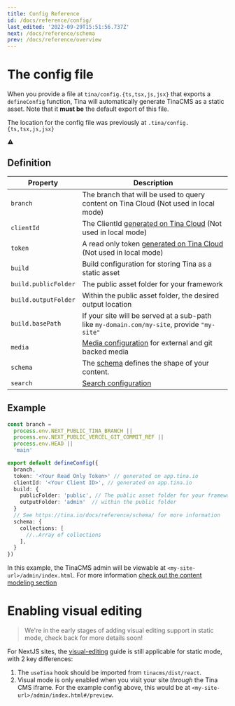 ```yaml
---
title: Config Reference
id: /docs/reference/config/
last_edited: '2022-09-29T15:51:56.737Z'
next: /docs/reference/schema
prev: /docs/reference/overview
---
```


<!-- TODO: Move this info somewhere -->

<!-- In contrast to traditional TinaCMS setups, static mode doesn't require you to wrap your site in a `TinaCMS` component.
The only requirement for enabling "visual editing" is the `useTina` hook. -->

# The config file

When you provide a file at `tina/config.{ts,tsx,js,jsx}` that exports a `defineConfig` function,
Tina will automatically generate TinaCMS as a static asset. Note that it **must be** the default export of this file.

<div class="short-code-warning">
  <div>
    <p>The location for the config file was previously at <code>.tina/config.{ts,tsx,js,jsx}</code>
  </div>

  <svg stroke="currentColor" fill="currentColor" stroke-width="0" viewBox="0 0 512 512" height="1em" width="1em" xmlns="http://www.w3.org/2000/svg">
    <path d="M32 464h448L256 48 32 464zm248-64h-48v-48h48v48zm0-80h-48v-96h48v96z" />
  </svg>
</div>

## Definition

| Property             | Description                                                                                                           |
|----------------------|-----------------------------------------------------------------------------------------------------------------------|
| `branch`             | The branch that will be used to query content on Tina Cloud (Not used in local mode)                                  |
| `clientId`           | The ClientId [generated on Tina Cloud](/docs/tina-cloud/dashboard/) (Not used in local mode)                          |
| `token`              | A read only token [generated on Tina Cloud](/docs/tina-cloud/dashboard/projects/#api-tokens) (Not used in local mode) |
| `build`              | Build configuration for storing Tina as a static asset                                                                |
| `build.publicFolder` | The public asset folder for your framework                                                                            |
| `build.outputFolder` | Within the public asset folder, the desired output location                                                           |
| `build.basePath`     | If your site will be served at a sub-path like `my-domain.com/my-site`, provide `"my-site"`                           |
| `media`              | [Media configuration](/docs/reference/media/overview/) for external and git backed media                              |
| `schema`             | The [schema](/docs/reference/schema/) defines the shape of your content.                                              |
| `search`             | [Search configuration](/docs/reference/search/overview/#configuration)                                                |

## Example

```ts
const branch =
  process.env.NEXT_PUBLIC_TINA_BRANCH ||
  process.env.NEXT_PUBLIC_VERCEL_GIT_COMMIT_REF ||
  process.env.HEAD ||
  'main'

export default defineConfig({
  branch,
  token: '<Your Read Only Token>' // generated on app.tina.io
  clientId: '<Your Client ID>', // generated on app.tina.io
  build: {
    publicFolder: 'public', // The public asset folder for your framework
    outputFolder: 'admin'  // within the public folder
  }
  // See https://tina.io/docs/reference/schema/ for more information
  schema: {
    collections: [
      //..Array of collections
    ],
  }
})
```

In this example, the TinaCMS admin will be viewable at `<my-site-url>/admin/index.html`.
For more information [check out the content modeling section](/docs/schema/)

# Enabling visual editing

> We're in the early stages of adding visual editing support in static mode, check back for more details soon!

For NextJS sites, the [visual-editing](/docs/tinacms-context/) guide is still applicable for static mode, with 2 key differences:

1. The `useTina` hook should be imported from `tinacms/dist/react`.
2. Visual mode is only enabled when you visit your site _through_ the Tina CMS iframe. For the example config
   above, this would be at `<my-site-url>/admin/index.html#/preview`.
